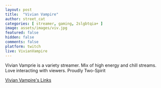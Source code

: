 ```yaml
---
layout: post
title:  "Vivian Vampire"
author: street_cat
categories: [ streamer, gaming, 2slgbtqia+ ]
image: assets/images/viv.jpg
featured: false
hidden: false
comments: false
platform: twitch
live: VivianVampire
---
```


Vivian Vamprie is a variety streamer. Mix of high energy and chill streams. Love interacting with viewers. Proudly Two-Spirit

<a href="https://link.space/@vivianvampire">Vivian Vampire's Links</a>

